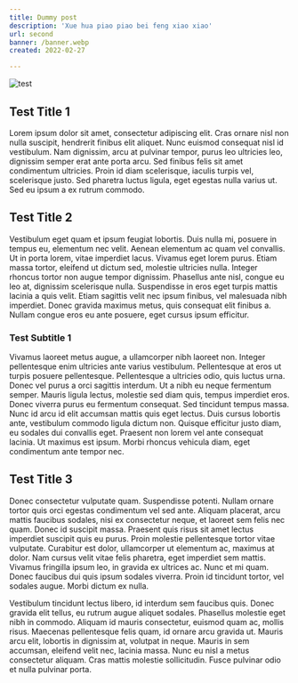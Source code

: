 ```yaml
---
title: Dummy post
description: 'Xue hua piao piao bei feng xiao xiao'
url: second
banner: /banner.webp
created: 2022-02-27

---
```


![test](/banner.webp)

## Test Title 1
Lorem ipsum dolor sit amet, consectetur adipiscing elit. Cras ornare nisl non nulla suscipit, hendrerit finibus elit aliquet. Nunc euismod consequat nisl id vestibulum. Nam dignissim, arcu at pulvinar tempor, purus leo ultricies leo, dignissim semper erat ante porta arcu. Sed finibus felis sit amet condimentum ultricies. Proin id diam scelerisque, iaculis turpis vel, scelerisque justo. Sed pharetra luctus ligula, eget egestas nulla varius ut. Sed eu ipsum a ex rutrum commodo.

## Test Title 2
Vestibulum eget quam et ipsum feugiat lobortis. Duis nulla mi, posuere in tempus eu, elementum nec velit. Aenean elementum ac quam vel convallis. Ut in porta lorem, vitae imperdiet lacus. Vivamus eget lorem purus. Etiam massa tortor, eleifend ut dictum sed, molestie ultricies nulla. Integer rhoncus tortor non augue tempor dignissim. Phasellus ante nisl, congue eu leo at, dignissim scelerisque nulla. Suspendisse in eros eget turpis mattis lacinia a quis velit. Etiam sagittis velit nec ipsum finibus, vel malesuada nibh imperdiet. Donec gravida maximus metus, quis consequat elit finibus a. Nullam congue eros eu ante posuere, eget cursus ipsum efficitur.

### Test Subtitle 1
Vivamus laoreet metus augue, a ullamcorper nibh laoreet non. Integer pellentesque enim ultricies ante varius vestibulum. Pellentesque at eros ut turpis posuere pellentesque. Pellentesque a ultricies odio, quis luctus urna. Donec vel purus a orci sagittis interdum. Ut a nibh eu neque fermentum semper. Mauris ligula lectus, molestie sed diam quis, tempus imperdiet eros. Donec viverra purus eu fermentum consequat. Sed tincidunt tempus massa. Nunc id arcu id elit accumsan mattis quis eget lectus. Duis cursus lobortis ante, vestibulum commodo ligula dictum non. Quisque efficitur justo diam, eu sodales dui convallis eget. Praesent non lorem vel ante consequat lacinia. Ut maximus est ipsum. Morbi rhoncus vehicula diam, eget condimentum ante tempor nec.

## Test Title 3
Donec consectetur vulputate quam. Suspendisse potenti. Nullam ornare tortor quis orci egestas condimentum vel sed ante. Aliquam placerat, arcu mattis faucibus sodales, nisi ex consectetur neque, et laoreet sem felis nec quam. Donec id suscipit massa. Praesent quis risus sit amet lectus imperdiet suscipit quis eu purus. Proin molestie pellentesque tortor vitae vulputate. Curabitur est dolor, ullamcorper ut elementum ac, maximus at dolor. Nam cursus velit vitae felis pharetra, eget imperdiet sem mattis. Vivamus fringilla ipsum leo, in gravida ex ultrices ac. Nunc et mi quam. Donec faucibus dui quis ipsum sodales viverra. Proin id tincidunt tortor, vel sodales augue. Morbi dictum ex nulla.


Vestibulum tincidunt lectus libero, id interdum sem faucibus quis. Donec gravida elit tellus, eu rutrum augue aliquet sodales. Phasellus molestie eget nibh in commodo. Aliquam id mauris consectetur, euismod quam ac, mollis risus. Maecenas pellentesque felis quam, id ornare arcu gravida ut. Mauris arcu elit, lobortis in dignissim at, volutpat in neque. Mauris in sem accumsan, eleifend velit nec, lacinia massa. Nunc eu nisl a metus consectetur aliquam. Cras mattis molestie sollicitudin. Fusce pulvinar odio et nulla pulvinar porta.